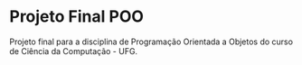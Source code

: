# Projeto Final POO
Projeto final para a disciplina de Programação Orientada a Objetos do curso de Ciência da Computação - UFG.

